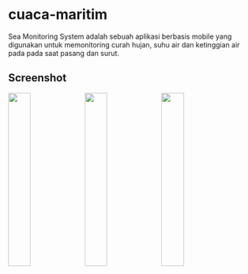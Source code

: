 # cuaca-maritim
Sea Monitoring System adalah sebuah aplikasi berbasis mobile yang digunakan untuk memonitoring curah hujan, suhu air dan ketinggian air pada pada saat pasang dan surut.

## Screenshot
<img src="https://pbs.twimg.com/media/Dzv9hQ7VYAUrGjJ.jpg" width="30%" />
<img src="https://pbs.twimg.com/media/Dzv9hTtVsAArQAR.jpg" width="30%" />
<img src="https://pbs.twimg.com/media/Dzv9hVBVsAEHcu1.jpg" width="30%" />

